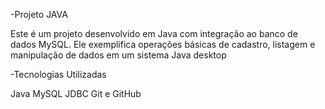 -Projeto JAVA

Este é um projeto desenvolvido em Java com integração ao banco de dados MySQL.
Ele exemplifica operações básicas de cadastro, listagem e manipulação de dados
em um sistema Java desktop

-Tecnologias Utilizadas

Java
MySQL
JDBC
Git e GitHub

